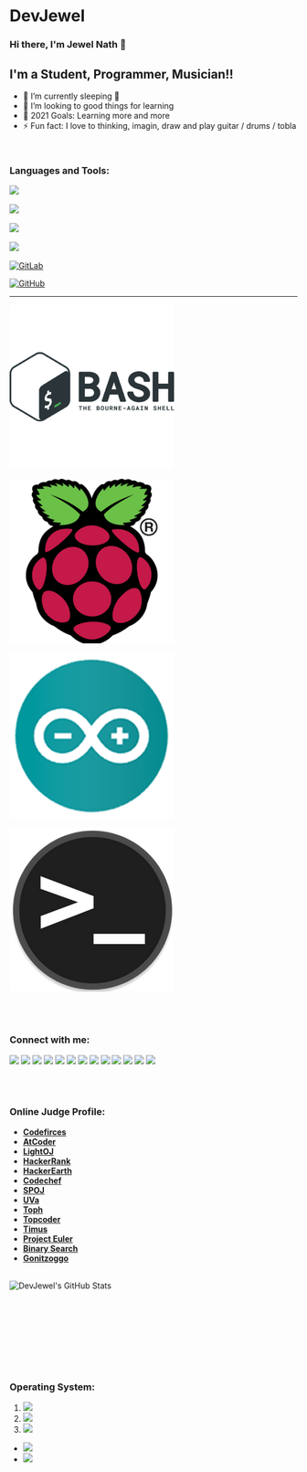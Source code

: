 # **DevJewel**

### Hi there, I'm Jewel Nath 👋



## I'm a Student, Programmer, Musician!!


- 🌱 I’m currently sleeping 🤣
- 👯 I’m looking to good things for learning
- 🥅 2021 Goals: Learning more and more
- ⚡ Fun fact: I love to thinking, imagin, draw and play guitar / drums / tobla





<br />

### Languages and Tools:

[<img src="https://img.shields.io/badge/C-00599C?style=for-the-badge&logo=c&logoColor=white" />](https://github.com/DevJewel143)

[<img  src="https://img.shields.io/badge/C%2B%2B-00599C?style=for-the-badge&logo=c%2B%2B&logoColor=white" />](https://github.com/DevJewel143)

[<img src="https://img.shields.io/badge/Python-3776AB?style=for-the-badge&logo=python&logoColor=white" />](https://github.com/DevJewel143)

[<img  src="https://img.shields.io/badge/Git-F05032?style=for-the-badge&logo=git&logoColor=white" />](https://github.com/DevJewel143)

[<img alt="GitLab" src="https://img.shields.io/badge/gitlab%20-%23181717.svg?&style=for-the-badge&logo=gitlab&logoColor=white"/>](https://github.com/DevJewel143)

[<img alt="GitHub" src="https://img.shields.io/badge/github%20-%23121011.svg?&style=for-the-badge&logo=github&logoColor=white"/>](https://github.com/DevJewel143)

----

[<img  src="https://raw.githubusercontent.com/github/explore/80688e429a7d4ef2fca1e82350fe8e3517d3494d/topics/bash/bash.png" />](https://github.com/DevJewel143)

[<img  src="https://raw.githubusercontent.com/github/explore/80688e429a7d4ef2fca1e82350fe8e3517d3494d/topics/raspberry-pi/raspberry-pi.png" />](https://github.com/DevJewel143)

[<img  src="https://raw.githubusercontent.com/github/explore/80688e429a7d4ef2fca1e82350fe8e3517d3494d/topics/arduino/arduino.png" />](https://github.com/DevJewel143)

[<img src="https://raw.githubusercontent.com/github/explore/80688e429a7d4ef2fca1e82350fe8e3517d3494d/topics/terminal/terminal.png" />](https://github.com/DevJewel143)

<br />
<br />

### Connect with me:

[<img src="https://img.icons8.com/color/48/000000/facebook-circled--v3.png"/>](https://www.facebook.com/dev.jewel.5/)
[<img src="https://img.icons8.com/color/48/000000/twitter--v2.png"/>](https://www.facebook.com/dev.jewel.5/)
[<img src="https://img.icons8.com/color/48/000000/instagram-new--v2.png"/>](https://www.facebook.com/dev.jewel.5/)
[<img src="https://img.icons8.com/color/48/000000/linkedin-circled--v3.png"/>](https://www.facebook.com/dev.jewel.5/)
[<img src="https://img.icons8.com/color/48/000000/pinterest--v4.png"/>](https://www.facebook.com/dev.jewel.5/)
[<img src="https://img.icons8.com/color/48/000000/whatsapp--v4.png"/>](https://www.facebook.com/dev.jewel.5/)
[<img src="https://img.icons8.com/color/48/000000/stackexchange.png"/>](https://www.facebook.com/dev.jewel.5/)
[<img src="https://img.icons8.com/color/48/000000/stackoverflow.png"/>](https://www.facebook.com/dev.jewel.5/)
[<img src="https://img.icons8.com/color/48/000000/medium-logo.png"/>](https://www.facebook.com/dev.jewel.5/)
[<img src="https://img.icons8.com/color/48/000000/wordpress.png"/>](https://www.facebook.com/dev.jewel.5/)
[<img src="https://img.icons8.com/fluent/48/000000/gmail--v2.png"/>](https://www.facebook.com/dev.jewel.5/)
[<img src="https://img.icons8.com/color/48/000000/github--v1.png"/>](https://www.facebook.com/dev.jewel.5/)
[<img src="https://img.icons8.com/color/48/000000/youtube--v3.png"/>](https://www.youtube.com/channel/UCfIRjgOdxc79-IYGdxbF7fA)

<br />
<br />

### Online Judge Profile:

- [**Codefirces**](https://codeforces.com/profile/Call_me_DJ)
- [**AtCoder**](https://atcoder.jp/users/DevJewel)
- [**LightOJ**](https://lightoj.com/user/devjewel-cou)
- [**HackerRank**](https://www.hackerrank.com/DevJewel)
- [**HackerEarth**](https://www.hackerearth.com/@DevJewel)
- [**Codechef**](https://www.codechef.com/users/devjewel143)
- [**SPOJ**](https://www.spoj.com/myaccount/)
- [**UVa**](https://onlinejudge.org/index.php?option=com_comprofiler&Itemid=3)
- [**Toph**](https://toph.co/u/DevvJewel)
- [**Topcoder**](https://arena.topcoder.com/index.html#/u/dashboard)
- [**Timus**](https://acm.timus.ru/problemset.aspx)
- [**Project Euler**](https://projecteuler.net/progress)
- [**Binary Search**](https://binarysearch.com/@/DevJewel)
- [**Gonitzoggo**](https://gonitzoggo.com/profile/view/devjewelcouict10)

<br />
 <img align="left" alt="DevJewel's GitHub Stats" src="https://github-readme-stats-devjewel143.vercel.app/api?username=DevJewel143&show_icons=true&theme=radical" />
<br />
<br />
<br />
<br />
<br />
<br />
<br />
<br />
<br />

### Operating System:
1. <img src="https://img.shields.io/badge/Android-3DDC84?style=for-the-badge&logo=android&logoColor=white" />
2. <img src="https://img.shields.io/badge/Windows-0078D6?style=for-the-badge&logo=windows&logoColor=white" />
3. <img src="https://img.shields.io/badge/Linux-FCC624?style=for-the-badge&logo=linux&logoColor=black" />
  + <img src="https://img.shields.io/badge/Ubuntu-E95420?style=for-the-badge&logo=ubuntu&logoColor=white" />
  + <img src="https://img.shields.io/badge/Kali_Linux-557C94?style=for-the-badge&logo=kali-linux&logoColor=white" />
<br />
<br />
<br />
